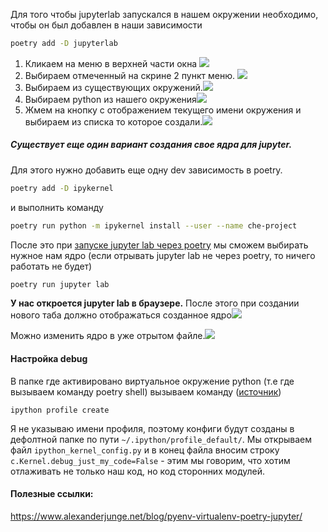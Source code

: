 Для того чтобы jupyterlab запускался в нашем окружении необходимо, чтобы он был добавлен в наши зависимости
 ```bash
poetry add -D jupyterlab
```
 1. Кликаем на меню в верхней части окна
  ![](../images/jplab_1.png)
  2. Выбираем отмеченный на скрине 2 пункт меню.
  ![](../images/jplab_2.png)
  3. Выбираем из существующих окружений.![](../images/jplab_3.png)
  4. Выбираем python из нашего окружения![](../images/jplab_4.png)
  5. Жмем на кнопку с отображением текущего имени окружения и выбираем из списка то которое создали.![](../images/jplab_5.png)

##### Существует еще один вариант создания свое ядра для jupyter.

Для этого нужно добавить еще одну dev зависимость в poetry.
```bash
poetry add -D ipykernel
```
и выполнить команду
```bash
poetry run python -m ipykernel install --user --name che-project
```
После это при <u>запуске jupyter lab через poetry</u> мы сможем выбирать нужное нам ядро (если отрывать jupyter lab не через poetry, то ничего работать не будет)
```bash
poetry run jupyter lab
```

**У нас откроется jupyter lab в браузере.** После этого при создании нового таба должно отображаться созданное ядро![](../images/jplab_6.png)

Можно изменить ядро в уже отрытом файле.![](../images/jplab_7.png)

#### Настройка debug
В папке где активировано виртуальное окружение python (т.е где вызываем команду poetry shell) вызываем команду ([источник](https://ipython.readthedocs.io/en/stable/config/intro.html))
 ```
 ipython profile create
```
Я не указываю имени профиля, поэтому конфиги будут созданы в дефолтной папке по пути `~/.ipython/profile_default/`.
Мы открываем файл `ipython_kernel_config.py` и в конец файла вносим строку 
`c.Kernel.debug_just_my_code=False` - этим мы говорим, что хотим отлаживать не только наш код, но код сторонних модулей.

#### Полезные ссылки:
https://www.alexanderjunge.net/blog/pyenv-virtualenv-poetry-jupyter/